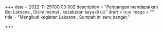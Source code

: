 +++
date = 2022-11-25T00:00:00Z
description = "Perjuangan mendapatkan Bet Laksana , Disini mental , kesabaran saya di uji."
draft = true
image = ""
title = "Mengikuti kegiatan Laksana , Sumpah ini seru banget."

+++
